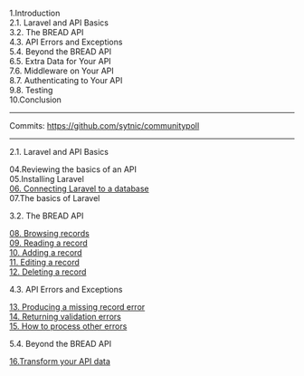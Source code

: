 1.Introduction  
2.1. Laravel and API Basics  
3.2. The BREAD API  
4.3. API Errors and Exceptions  
5.4. Beyond the BREAD API  
6.5. Extra Data for Your API  
7.6. Middleware on Your API  
8.7. Authenticating to Your API  
9.8. Testing  
10.Conclusion  

---
Commits: https://github.com/sytnic/communitypoll

---

2.1. Laravel and API Basics   

04.Reviewing the basics of an API  
05.Installing Laravel  
[06. Connecting Laravel to a database](./06_Connect_DB.md)  
07.The basics of Laravel  

3.2. The BREAD API  

[08. Browsing records](./08.Browsing_records.md)  
[09. Reading a record](./09.reading.md)  
[10. Adding a record](./10.adding.md)  
[11. Editing a record](./11.edit_record.md)  
[12. Deleting a record](./12.delete.md)

4.3. API Errors and Exceptions

[13. Producing a missing record error](./13.404_responses.md)  
[14. Returning validation errors](./14.validation_errors.md)  
[15. How to process other errors](./15.other_errors.md)

5.4. Beyond the BREAD API

[16.Transform your API data](./16.transform_api.md)

